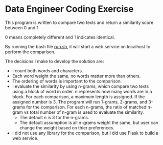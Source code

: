 # Data Engineer Coding Exercise

This program is written to compare two texts and return a similarity score between 0 and 1.


0 means completely different and 1 indicates identical.


By running the bash file [run.sh](https://github.com/mikesh13/Fetch_Rewards/blob/main/run.sh), it will start a web service on localhost to perform the comparison.


The decisions I make to develop the solution are:
* I count both words and characters.
* Each word weight the same, no words matter more than others.
* The ordering of words is important to the comparison.
* I evaluate the similarity by using n-grams, which compare two texts using a block of word in order. n represents how many words are in a block. For each comparison, a maximum length is assigned. If the assigned number is 3. The program will run 1-grams, 2-grams, and 3-grams for the comparison. For each n-grams, the ratio of matched n-gram vs total number of n-gram is used to evaluate the similarity.
  * The default n is 3 for the n-grams.
  * The default assumption is all n-grams weight the same, but user can change the weight based on thier preferences.
* I did not use any library for the comparison, but I did use Flask to build a web service. 
